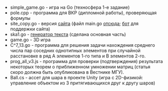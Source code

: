 * simple_game.go - игра на Go (техносфера 1-е задание)
* pole.cpp - программа для ВКР (дипломной работы), проверяющая формулы
* site_copy.go - версия [сайта](https://elmacards.herokuapp.com/) (файл main.go [отсюда](https://github.com/nazarovandry/all); [бот](https://github.com/nazarovandry/all_helpbot) для поддержки сайта)
* ska1.go - [генератор текста](https://github.com/nazarovandry/textgenerator) (сделана основная часть)
* game.go - 3D игра
* C^7_13.go - программа для решения задачи нахождения среднего числа пар соседних однотипных элементов при случайной расстановке в ряд A элементов 1-го типа и B элементов 2-го.
* prog_all_v3.js - программа для проверки (подтверждения) результата некоторых теорем о приближенном умножении матриц (статья скоро должна быть опубликована в Вестнике МГУ).
* Ball.cs - ассет для шара в проекте Unity (игра с 2D-физикой: управление объектом из 3 притягивающихся друг к другу шаров)
